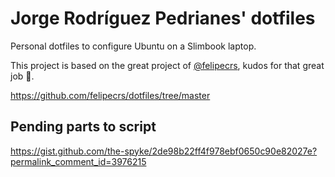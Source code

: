 Jorge Rodríguez Pedrianes' dotfiles
===================================

Personal dotfiles to configure Ubuntu on a Slimbook laptop.

This project is based on the great project of [@felipecrs](https://github.com/felipecrs), kudos for that great job 👏.

https://github.com/felipecrs/dotfiles/tree/master

Pending parts to script
-------------------------
https://gist.github.com/the-spyke/2de98b22ff4f978ebf0650c90e82027e?permalink_comment_id=3976215
